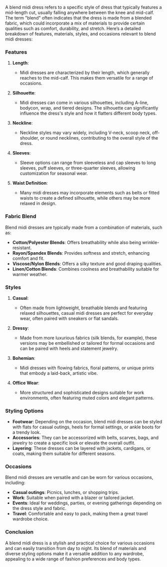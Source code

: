 A blend midi dress refers to a specific style of dress that typically features a mid-length cut, usually falling anywhere between the knee and mid-calf. The term "blend" often indicates that the dress is made from a blended fabric, which could incorporate a mix of materials to provide certain qualities such as comfort, durability, and stretch. Here’s a detailed breakdown of features, materials, styles, and occasions relevant to blend midi dresses:

### Features

1. **Length**: 
   - Midi dresses are characterized by their length, which generally reaches to the mid-calf. This makes them versatile for a range of occasions.

2. **Silhouette**:
   - Midi dresses can come in various silhouettes, including A-line, bodycon, wrap, and tiered designs. The silhouette can significantly influence the dress's style and how it flatters different body types.

3. **Neckline**:
   - Neckline styles may vary widely, including V-neck, scoop neck, off-shoulder, or round necklines, contributing to the overall style of the dress.

4. **Sleeves**:
   - Sleeve options can range from sleeveless and cap sleeves to long sleeves, puff sleeves, or three-quarter sleeves, allowing customization for seasonal wear.

5. **Waist Definition**:
   - Many midi dresses may incorporate elements such as belts or fitted waists to create a defined silhouette, while others may be more relaxed in design.

### Fabric Blend

Blend midi dresses are typically made from a combination of materials, such as:

- **Cotton/Polyester Blends**: Offers breathability while also being wrinkle-resistant.
- **Rayon/Spandex Blends**: Provides softness and stretch, enhancing comfort and fit.
- **Viscose/Nylon Blends**: Offers a silky texture and good draping qualities.
- **Linen/Cotton Blends**: Combines coolness and breathability suitable for warmer weather.

### Styles

1. **Casual**:
   - Often made from lightweight, breathable blends and featuring relaxed silhouettes, casual midi dresses are perfect for everyday wear, often paired with sneakers or flat sandals.

2. **Dressy**:
   - Made from more luxurious fabrics (silk blends, for example), these versions may be embellished or tailored for formal occasions and can be paired with heels and statement jewelry.

3. **Bohemian**:
   - Midi dresses with flowing fabrics, floral patterns, or unique prints that embody a laid-back, artistic vibe.

4. **Office Wear**:
   - More structured and sophisticated designs suitable for work environments, often featuring muted colors and elegant patterns.

### Styling Options

- **Footwear**: Depending on the occasion, blend midi dresses can be styled with flats for casual outings, heels for formal settings, or ankle boots for a trendy look.
- **Accessories**: They can be accessorized with belts, scarves, bags, and jewelry to create a specific look or elevate the overall outfit.
- **Layering**: These dresses can be layered with jackets, cardigans, or coats, making them suitable for different seasons.

### Occasions

Blend midi dresses are versatile and can be worn for various occasions, including:

- **Casual outings**: Picnics, lunches, or shopping trips.
- **Work**: Suitable when paired with a blazer or tailored jacket.
- **Events**: Ideal for weddings, parties, or evening gatherings depending on the dress style and fabric.
- **Travel**: Comfortable and easy to pack, making them a great travel wardrobe choice.

### Conclusion

A blend midi dress is a stylish and practical choice for various occasions and can easily transition from day to night. Its blend of materials and diverse styling options make it a versatile addition to any wardrobe, appealing to a wide range of fashion preferences and body types.